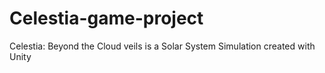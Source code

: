# Celestia-game-project
Celestia: Beyond the Cloud veils is a Solar System Simulation created with Unity

